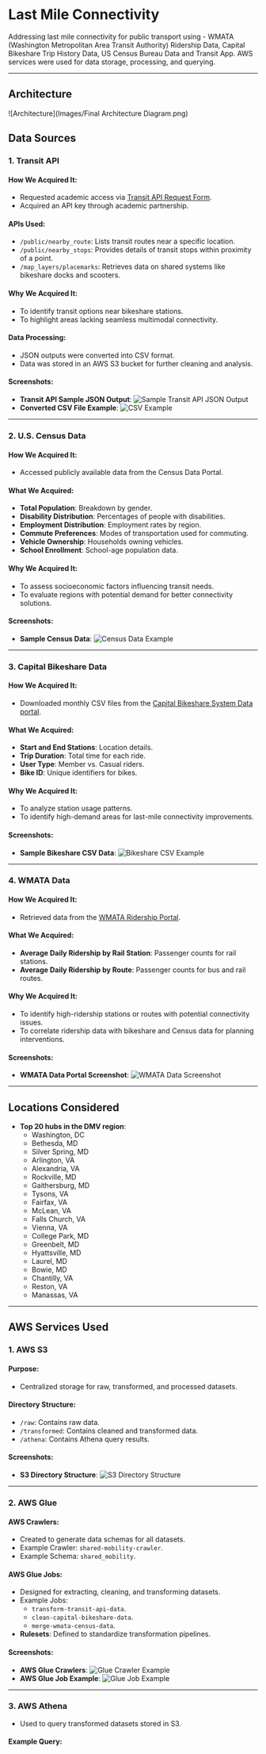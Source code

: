 # Last Mile Connectivity
Addressing last mile connectivity for public transport using  - WMATA (Washington Metropolitan Area Transit Authority) Ridership Data, Capital Bikeshare Trip History Data, US Census Bureau Data and Transit App. AWS services were used for data storage, processing, and querying.

---

## Architecture 

![Architecture](Images/Final Architecture Diagram.png)


## Data Sources

### 1. **Transit API**
#### How We Acquired It:
- Requested academic access via [Transit API Request Form](https://forms.gle/4pNBfCRtvkGtNhDz5).
- Acquired an API key through academic partnership.

#### APIs Used:
- `/public/nearby_route`: Lists transit routes near a specific location.
- `/public/nearby_stops`: Provides details of transit stops within proximity of a point.
- `/map_layers/placemarks`: Retrieves data on shared systems like bikeshare docks and scooters.

#### Why We Acquired It:
- To identify transit options near bikeshare stations.
- To highlight areas lacking seamless multimodal connectivity.

#### Data Processing:
- JSON outputs were converted into CSV format.
- Data was stored in an AWS S3 bucket for further cleaning and analysis.

#### Screenshots:
- **Transit API Sample JSON Output**: ![Sample Transit API JSON Output](placeholder_transit_api_output.png)
- **Converted CSV File Example**: ![CSV Example](placeholder_transit_csv_file.png)

---

### 2. **U.S. Census Data**
#### How We Acquired It:
- Accessed publicly available data from the Census Data Portal.

#### What We Acquired:
- **Total Population**: Breakdown by gender.
- **Disability Distribution**: Percentages of people with disabilities.
- **Employment Distribution**: Employment rates by region.
- **Commute Preferences**: Modes of transportation used for commuting.
- **Vehicle Ownership**: Households owning vehicles.
- **School Enrollment**: School-age population data.

#### Why We Acquired It:
- To assess socioeconomic factors influencing transit needs.
- To evaluate regions with potential demand for better connectivity solutions.

#### Screenshots:
- **Sample Census Data**: ![Census Data Example](placeholder_census_data.png)

---

### 3. **Capital Bikeshare Data**
#### How We Acquired It:
- Downloaded monthly CSV files from the [Capital Bikeshare System Data portal](https://www.capitalbikeshare.com/system-data).

#### What We Acquired:
- **Start and End Stations**: Location details.
- **Trip Duration**: Total time for each ride.
- **User Type**: Member vs. Casual riders.
- **Bike ID**: Unique identifiers for bikes.

#### Why We Acquired It:
- To analyze station usage patterns.
- To identify high-demand areas for last-mile connectivity improvements.

#### Screenshots:
- **Sample Bikeshare CSV Data**: ![Bikeshare CSV Example](placeholder_bikeshare_csv.png)

---

### 4. **WMATA Data**
#### How We Acquired It:
- Retrieved data from the [WMATA Ridership Portal](https://www.wmata.com/).

#### What We Acquired:
- **Average Daily Ridership by Rail Station**: Passenger counts for rail stations.
- **Average Daily Ridership by Route**: Passenger counts for bus and rail routes.

#### Why We Acquired It:
- To identify high-ridership stations or routes with potential connectivity issues.
- To correlate ridership data with bikeshare and Census data for planning interventions.

#### Screenshots:
- **WMATA Data Portal Screenshot**: ![WMATA Data Screenshot](placeholder_wmata_data.png)

---

## Locations Considered
- **Top 20 hubs in the DMV region**:
  - Washington, DC
  - Bethesda, MD
  - Silver Spring, MD
  - Arlington, VA
  - Alexandria, VA
  - Rockville, MD
  - Gaithersburg, MD
  - Tysons, VA
  - Fairfax, VA
  - McLean, VA
  - Falls Church, VA
  - Vienna, VA
  - College Park, MD
  - Greenbelt, MD
  - Hyattsville, MD
  - Laurel, MD
  - Bowie, MD
  - Chantilly, VA
  - Reston, VA
  - Manassas, VA



---

## AWS Services Used

### **1. AWS S3**
#### Purpose:
- Centralized storage for raw, transformed, and processed datasets.

#### Directory Structure:
- `/raw`: Contains raw data.
- `/transformed`: Contains cleaned and transformed data.
- `/athena`: Contains Athena query results.

#### Screenshots:
- **S3 Directory Structure**: ![S3 Directory Structure](placeholder_s3_directory_structure.png)

---

### **2. AWS Glue**
#### AWS Crawlers:
- Created to generate data schemas for all datasets.
- Example Crawler: `shared-mobility-crawler`.
- Example Schema: `shared_mobility`.

#### AWS Glue Jobs:
- Designed for extracting, cleaning, and transforming datasets.
- Example Jobs:
  - `transform-transit-api-data`.
  - `clean-capital-bikeshare-data`.
  - `merge-wmata-census-data`.
- **Rulesets**: Defined to standardize transformation pipelines.

#### Screenshots:
- **AWS Glue Crawlers**: ![Glue Crawler Example](placeholder_glue_crawlers.png)
- **AWS Glue Job Example**: ![Glue Job Example](placeholder_glue_job.png)

---

### **3. AWS Athena**
- Used to query transformed datasets stored in S3.

#### Example Query:

